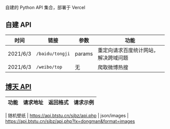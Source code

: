 自建的 Python API 集合，部署于 Vercel

## 自建 API

| 时间 | 链接 | 参数 | 功能 |
| --- | --- | --- | --- |
| 2021/6/3 | `/baidu/tongji` | params | 重定向请求百度统计网站，解决跨域问题 |
| 2021/6/3 | `/weibo/top` | 无 | 爬取微博热搜 |


## [博天 API](https://api.btstu.cn/)

| 功能 | 请求地址 | 返回格式 | 请求示例 |
| --- | --- | --- | --- |

| 随机壁纸 | https://api.btstu.cn/sjbz/api.php | json/images | https://api.btstu.cn/sjbz/api.php?lx=dongman&format=images
